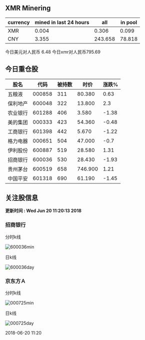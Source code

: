 ## XMR Minering

|currency|mined in last 24 hours|all|in pool|
|---|---|---|---|
|XMR|0.004|0.306|0.099|
|CNY|3.355|243.658|78.818|

今日美元对人民币 6.48	今日xmr对人民币795.69


## 今日重仓股 

|股名|代码|被持数|时价|涨跌%|
|---|---|---|---|---|
|五粮液|000858|311|80.380|0.63|
|保利地产|600048|322|13.800|2.3|
|农业银行|601288|406|3.580|-1.38|
|美的集团|000333|423|54.360|-0.48|
|工商银行|601398|442|5.670|-1.22|
|格力电器|000651|504|47.000|-0.7|
|伊利股份|600887|519|28.580|1.31|
|招商银行|600036|530|28.430|-1.93|
|贵州茅台|600519|658|746.900|1.21|
|中国平安|601318|690|61.190|-1.45|

## 关注股信息
**更新时间 : Wed Jun 20 11:20:13 2018**
### 招商银行 
分时k线

![600036min](http://image.sinajs.cn/newchart/min/n/sh600036.gif)

日k线

![600036day](http://image.sinajs.cn/newchart/daily/n/sh600036.gif)

### 京东方Ａ 
分时k线

![000725min](http://image.sinajs.cn/newchart/min/n/sz000725.gif)

日k线

![000725day](http://image.sinajs.cn/newchart/daily/n/sz000725.gif)

2018-06-20 11:20